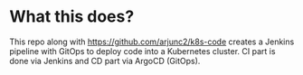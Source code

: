 # What this does?
This repo along with https://github.com/arjunc2/k8s-code creates a Jenkins pipeline with GitOps to deploy code into a Kubernetes cluster. CI part is done via Jenkins and CD part via ArgoCD (GitOps).
